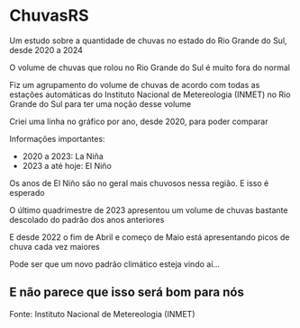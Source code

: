 # ChuvasRS
Um estudo sobre a quantidade de chuvas no estado do Rio Grande do Sul, desde 2020 a 2024

O volume de chuvas que rolou no Rio Grande do Sul é muito fora do normal

Fiz um agrupamento do volume de chuvas de acordo com todas as estações automáticas do Instituto Nacional de Metereologia (INMET) no Rio Grande do Sul para ter uma noção desse volume

Criei uma linha no gráfico por ano, desde 2020, para poder comparar

Informações importantes:

- 2020 a 2023: La Niña
- 2023 a até hoje: El Niño

Os anos de El Niño são no geral mais chuvosos nessa região. E isso é esperado

O último quadrimestre de 2023 apresentou um volume de chuvas bastante descolado do padrão dos anos anteriores

E desde 2022 o fim de Abril e começo de Maio está apresentando picos de chuva cada vez maiores

Pode ser que um novo padrão climático esteja vindo aí…

E não parece que isso será bom para nós
--
Fonte: Instituto Nacional de Metereologia (INMET)

